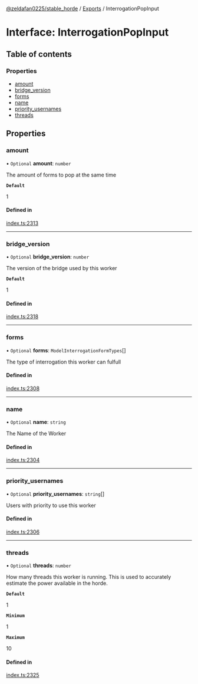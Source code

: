 [@zeldafan0225/stable_horde](../README.md) / [Exports](../modules.md) / InterrogationPopInput

# Interface: InterrogationPopInput

## Table of contents

### Properties

- [amount](InterrogationPopInput.md#amount)
- [bridge\_version](InterrogationPopInput.md#bridge_version)
- [forms](InterrogationPopInput.md#forms)
- [name](InterrogationPopInput.md#name)
- [priority\_usernames](InterrogationPopInput.md#priority_usernames)
- [threads](InterrogationPopInput.md#threads)

## Properties

### amount

• `Optional` **amount**: `number`

The amount of forms to pop at the same time

**`Default`**

1

#### Defined in

[index.ts:2313](https://github.com/ZeldaFan0225/stable_horde/blob/4f15ca1/index.ts#L2313)

___

### bridge\_version

• `Optional` **bridge\_version**: `number`

The version of the bridge used by this worker

**`Default`**

1

#### Defined in

[index.ts:2318](https://github.com/ZeldaFan0225/stable_horde/blob/4f15ca1/index.ts#L2318)

___

### forms

• `Optional` **forms**: `ModelInterrogationFormTypes`[]

The type of interrogation this worker can fulfull

#### Defined in

[index.ts:2308](https://github.com/ZeldaFan0225/stable_horde/blob/4f15ca1/index.ts#L2308)

___

### name

• `Optional` **name**: `string`

The Name of the Worker

#### Defined in

[index.ts:2304](https://github.com/ZeldaFan0225/stable_horde/blob/4f15ca1/index.ts#L2304)

___

### priority\_usernames

• `Optional` **priority\_usernames**: `string`[]

Users with priority to use this worker

#### Defined in

[index.ts:2306](https://github.com/ZeldaFan0225/stable_horde/blob/4f15ca1/index.ts#L2306)

___

### threads

• `Optional` **threads**: `number`

How many threads this worker is running. This is used to accurately estimate the power available in the horde.

**`Default`**

1

**`Minimum`**

1

**`Maximum`**

10

#### Defined in

[index.ts:2325](https://github.com/ZeldaFan0225/stable_horde/blob/4f15ca1/index.ts#L2325)
